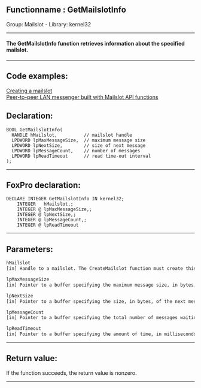 <link rel="stylesheet" type="text/css" href="../../css/win32api.css">  
<link rel="stylesheet" href="https://cdnjs.cloudflare.com/ajax/libs/font-awesome/4.7.0/css/font-awesome.min.css">

## Functionname : GetMailslotInfo
Group: Mailslot - Library: kernel32    
***  


#### The GetMailslotInfo function retrieves information about the specified mailslot. 
***  


## Code examples:
[Creating a mailslot](../../samples/sample_267.md)  
[Peer-to-peer LAN messenger built with Mailslot API functions](../../samples/sample_410.md)  

## Declaration:
```foxpro  
BOOL GetMailslotInfo(
  HANDLE hMailslot,          // mailslot handle
  LPDWORD lpMaxMessageSize,  // maximum message size
  LPDWORD lpNextSize,        // size of next message
  LPDWORD lpMessageCount,    // number of messages
  LPDWORD lpReadTimeout      // read time-out interval
);  
```  
***  


## FoxPro declaration:
```foxpro  
DECLARE INTEGER GetMailslotInfo IN kernel32;
	INTEGER   hMailslot,;
	INTEGER @ lpMaxMessageSize,;
	INTEGER @ lpNextSize,;
	INTEGER @ lpMessageCount,;
	INTEGER @ lpReadTimeout  
```  
***  


## Parameters:
```txt  
hMailslot
[in] Handle to a mailslot. The CreateMailslot function must create this handle.

lpMaxMessageSize
[in] Pointer to a buffer specifying the maximum message size, in bytes, allowed for this mailslot, when the function returns.

lpNextSize
[in] Pointer to a buffer specifying the size, in bytes, of the next message, when the function returns.

lpMessageCount
[in] Pointer to a buffer specifying the total number of messages waiting to be read, when the function returns.

lpReadTimeout
[in] Pointer to a buffer specifying the amount of time, in milliseconds, a read operation can wait for a message to be written to the mailslot before a time-out occurs.  
```  
***  


## Return value:
If the function succeeds, the return value is nonzero.  
***  

